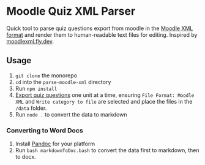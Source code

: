 # Moodle Quiz XML Parser

Quick tool to parse quiz questions export from moodle in the [Moodle XML format](https://docs.moodle.org/403/en/Moodle_XML_format) and render them to human-readable text files for editing. Inspired by [moodlexml.fly.dev](https://moodlexml.fly.dev/converter/quiz).

## Usage

1. `git clone` the monorepo
2. `cd` into the `parse-moodle-xml` directory
3. Run `npm install`
4. [Export quiz questions](https://nonproliferation-elearning.eu/question/bank/exportquestions/export.php) one unit at a time, ensuring `File Format: Moodle XML` and `Write category to file` are selected and place the files in the `/data` folder.
5. Run `node .` to convert the data to markdown

### Converting to Word Docs

1. Install [Pandoc](https://pandoc.org/index.html) for your platform
2. Run `bash markdownToDoc.bash` to convert the data first to markdown, then to docx.
